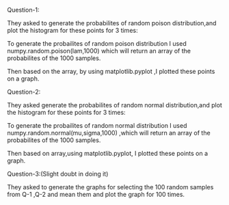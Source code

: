 

Question-1:

They asked to generate the probabilites of random poison distribution,and plot the histogram for these points for 3 times:

To generate the probailites of random poison distribution I used numpy.random.poison(lam,1000) which will return an array of the probabilites of the 1000 samples.

Then based on the array, by using matplotlib.pyplot ,I plotted these points on a graph.

Question-2:

They asked generate the probabilites of random normal distribution,and plot the histogram for these points for 3 times:

To generate the probailites of random normal distribution I used numpy.random.normal(mu,sigma,1000) ,which will return an array of the probabilites of the 1000 samples.

Then based on array,using matplotlib.pyplot, I plotted these points on a graph.

Question-3:(Slight doubt in doing it)

They asked to generate the graphs for selecting the 100 random samples from Q-1 ,Q-2 and mean them and plot the graph for 100 times.
